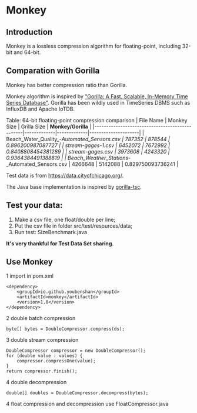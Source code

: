 # Monkey

## Introduction
Monkey is a lossless compression algorithm for floating-point, including 32-bit and 64-bit.

## Comparation with Gorilla
Monkey has better compression ratio than Gorilla.

Monkey algorithm is inspired
by ["Gorilla: A Fast, Scalable, In-Memory Time Series Database"](http://www.vldb.org/pvldb/vol8/p1816-teller.pdf).
Gorilla has been wildly used in TimeSeries DBMS such as InfluxDB and Apache IoTDB.


Table: 64-bit floating-point compression comparison
| File Name | Monkey Size | Grilla Size | **Monkey/Gorilla** |
|------------------------------------------------|-------------|-------------|---------------------|
| Beach_Water_Quality_-_Automated_Sensors.csv | 787352 | 878544 | 0.896200987087727 |
| stream-gages-1.csv | 6452072 | 7672992 | 0.8408808454381289 |
| stream-gages.csv | 3973608 | 4243320 | 0.9364384491388819 |
| Beach_Weather_Stations_-_Automated_Sensors.csv | 4266648 | 5142088 | 0.829750093736241 |

Test data is from https://data.cityofchicago.org/.

The Java base implementation is inspired by [gorilla-tsc](https://github.com/burmanm/gorilla-tsc).


## Test your data:
1. Make a csv file, one float/double per line;
2. Put the csv file in folder src/test/resources/data;
3. Run test: SizeBenchmark.java

**It's very thankful for Test Data Set sharing.**

## Use Monkey
1 import in pom.xml
   
    <dependency>
        <groupId>io.github.youbenshan</groupId>
        <artifactId>monkey</artifactId>
        <version>1.0</version>
    </dependency>

2 double batch compression

    byte[] bytes = DoubleCompressor.compress(ds);
    
3 double stream compression

    DoubleCompressor compressor = new DoubleCompressor();
    for (double value : values) {
        compressor.compressOne(value);
    }
    return compressor.finish();

4 double decompression
      
    double[] doubles = DoubleCompressor.decompress(bytes);

4 float compression and decompression
   use FloatCompressor.java
